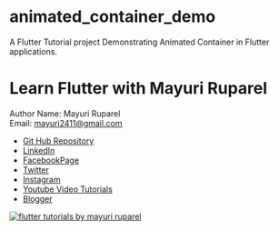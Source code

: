 # animated_container_demo

A Flutter Tutorial project Demonstrating Animated Container in Flutter applications.

# Learn Flutter with Mayuri Ruparel


Author Name: Mayuri Ruparel
<br/>
Email: mayuri2411@gmail.com

- [Git Hub Repository](https://github.com/mayuriruparel/flutter_demo_apps)
- [LinkedIn](https://www.linkedin.com/in/mayurirajani/)
- [FacebookPage](https://www.facebook.com/ReevaAcademy/)
- [Twitter](https://twitter.com/mayuriur)
- [Instagram](https://www.instagram.com/mayuriruparel/)
- [Youtube Video Tutorials](https://www.youtube.com/channel/UCZt89L51JcD17IjIyipWPhQ)
- [Blogger](http://catchmayuri.blogspot.com/)

<a href='https://www.youtube.com/channel/UCZt89L51JcD17IjIyipWPhQ'>
<img src='https://github.com/mayuriruparel/flutter_demo_apps/blob/master/preview_images/Flutter%20tutorial%20series%20with%20mayuri%20ruparel%20learn%20flutter%202019.png' alt='flutter tutorials by mayuri ruparel'/>
</a>